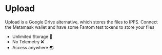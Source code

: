 # Upload
Upload is a Google Drive alternative, which stores the files to IPFS. Connect the Metamask wallet and have some Fantom test tokens to store your files
* Unlimited Storage 🚚
* No Telemetry :x:
* Access anywhere 🌏
